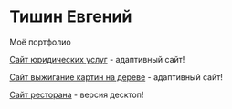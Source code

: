 

# Тишин Евгений
Моё портфолио

[Сайт юридических услуг](https://TishinEvgeniy.github.io/tishinyurist/ "описание") - адаптивный сайт!

[Сайт выжигание картин на дереве](https://TishinEvgeniy.github.io/piroprofi/ "описание") - адаптивный сайт!

[Сайт ресторана](https://TishinEvgeniy.github.io/restaurant/ "описание") - версия десктоп!
